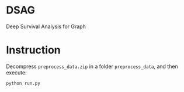 # DSAG
Deep Survival Analysis for Graph

# Instruction
Decompress `preprocess_data.zip` in a folder `preprocess_data`, and then execute:

```python
python run.py
```
